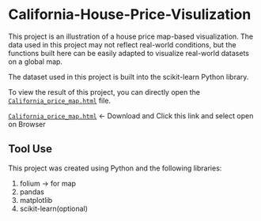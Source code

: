 # California-House-Price-Visulization

This project is an illustration of a house price map-based visualization. The data used in this project may not reflect real-world conditions, but the functions built here can be easily adapted to visualize real-world datasets on a global map.

The dataset used in this project is built into the scikit-learn Python library.

To view the result of this project, you can directly open the <a href='California_price_map.html'>`California_price_map.html`</a> file.

<a href='California_price_map.html'>`California_price_map.html`</a> ← Download and Click this link and select open on Browser

## Tool Use

This project was created using Python and the following libraries:

<ol>
    <li>folium → for map</li>
    <li>pandas</li>
    <li>matplotlib</li>
    <li>scikit-learn(optional)</li>
</ol>
